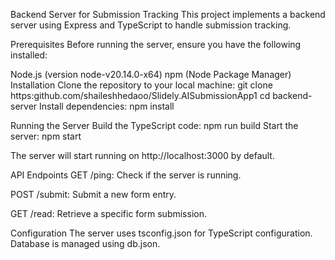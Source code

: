 Backend Server for Submission Tracking
This project implements a backend server using Express and TypeScript to handle submission tracking.

Prerequisites
Before running the server, ensure you have the following installed:

Node.js (version node-v20.14.0-x64)
npm (Node Package Manager)
Installation
Clone the repository to your local machine:
git clone https:github.com/shaileshhedaoo/Slidely.AISubmissionApp1
cd backend-server
Install dependencies:
npm install

Running the Server
Build the TypeScript code: npm run build
Start the server:
npm start

The server will start running on http://localhost:3000 by default.

API Endpoints
GET /ping: Check if the server is running.

POST /submit: Submit a new form entry.

GET /read: Retrieve a specific form submission.

Configuration
The server uses tsconfig.json for TypeScript configuration.
Database is managed using db.json.
